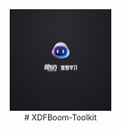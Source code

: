 <div align="center">
<a><img src="./Main/ico/封面.png" width="180" height="180" alt="XDFBoom_Tookit"></a>
</div>

<div align="center">
# XDFBoom-Toolkit
</div>